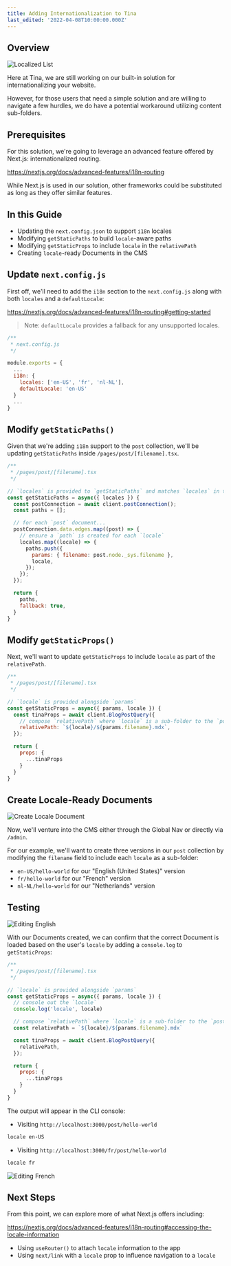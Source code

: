 ```yaml
---
title: Adding Internationalization to Tina
last_edited: '2022-04-08T10:00:00.000Z'
---
```


## Overview

![Localized List](https://res.cloudinary.com/forestry-demo/image/upload/v1649448539/tina-io/docs/i18n/subfolder-list-page.png)

Here at Tina, we are still working on our built-in solution for internationalizing your website.

However, for those users that need a simple solution and are willing to navigate a few hurdles, we do have a potential workaround utilizing content sub-folders.

## Prerequisites

For this solution, we're going to leverage an advanced feature offered by Next.js: internationalized routing.

https://nextjs.org/docs/advanced-features/i18n-routing

While Next.js is used in our solution, other frameworks could be substituted as long as they offer similar features.

## In this Guide

- Updating the `next.config.json` to support `i18n` locales
- Modifying `getStaticPaths` to build `locale`-aware paths
- Modifying `getStaticProps` to include `locale` in the `relativePath`
- Creating `locale`-ready Documents in the CMS

## Update `next.config.js`

First off, we'll need to add the `i18n` section to the `next.config.js` along with both `locales` and a `defaultLocale`:

https://nextjs.org/docs/advanced-features/i18n-routing#getting-started

> Note: `defaultLocale` provides a fallback for any unsupported locales.

```js
/**
 * next.config.js
 */

module.exports = {
  ...
  i18n: {
    locales: ['en-US', 'fr', 'nl-NL'],
    defaultLocale: 'en-US'
  }
  ...
}
```

## Modify `getStaticPaths()`

Given that we're adding `i18n` support to the `post` collection, we'll be updating `getStaticPaths` inside `/pages/post/[filename].tsx`.

```js
/**
 * /pages/post/[filename].tsx
 */

// `locales` is provided to `getStaticPaths` and matches `locales` in the `config`
const getStaticPaths = async({ locales }) {
  const postConnection = await client.postConnection();
  const paths = [];

  // for each `post` document...
  postConnection.data.edges.map((post) => {
    // ensure a `path` is created for each `locale`
    locales.map((locale) => {
      paths.push({
        params: { filename: post.node._sys.filename },
        locale,
      });
    });
  });

  return {
    paths,
    fallback: true,
  }
}
```

## Modify `getStaticProps()`

Next, we'll want to update `getStaticProps` to include `locale` as part of the `relativePath`.

```js
/**
 * /pages/post/[filename].tsx
 */

// `locale` is provided alongside `params`
const getStaticProps = async({ params, locale }) {
  const tinaProps = await client.BlogPostQuery({
    // compose `relativePath` where `locale` is a sub-folder to the `post`
    relativePath: `${locale}/${params.filename}.mdx`,
  });

  return {
    props: {
      ...tinaProps
    }
  }
}
```

## Create Locale-Ready Documents

![Create Locale Document](https://res.cloudinary.com/forestry-demo/image/upload/v1649448138/tina-io/docs/i18n/subfolder-create-new.png)

Now, we'll venture into the CMS either through the Global Nav or directly via `/admin`.

For our example, we'll want to create three versions in our `post` collection by modifying the `filename` field to include each `locale` as a sub-folder:

- `en-US/hello-world` for our "English (United States)" version
- `fr/hello-world` for our "French" version
- `nl-NL/hello-world` for our "Netherlands" version

## Testing

![Editing English](https://res.cloudinary.com/forestry-demo/image/upload/v1649448526/tina-io/docs/i18n/subfolder-edit-en.png)

With our Documents created, we can confirm that the correct Document is loaded based on the user's `locale` by adding a `console.log` to `getStaticProps`:

```js
/**
 * /pages/post/[filename].tsx
 */

// `locale` is provided alongside `params`
const getStaticProps = async({ params, locale }) {
  // console out the `locale`
  console.log('locale', locale)

  // compose `relativePath` where `locale` is a sub-folder to the `post`
  const relativePath = `${locale}/${params.filename}.mdx`

  const tinaProps = await client.BlogPostQuery({
    relativePath,
  });

  return {
    props: {
      ...tinaProps
    }
  }
}
```

The output will appear in the CLI console:

- Visiting `http://localhost:3000/post/hello-world`

```bash
locale en-US
```

- Visiting `http://localhost:3000/fr/post/hello-world`

```bash
locale fr
```

![Editing French](https://res.cloudinary.com/forestry-demo/image/upload/v1649448481/tina-io/docs/i18n/subfolder-edit-fr.png)

## Next Steps

From this point, we can explore more of what Next.js offers including:

https://nextjs.org/docs/advanced-features/i18n-routing#accessing-the-locale-information

- Using `useRouter()` to attach `locale` information to the app
- Using `next/link` with a `locale` prop to influence navigation to a `locale`
